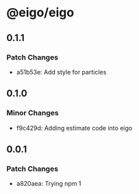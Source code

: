 # @eigo/eigo

## 0.1.1

### Patch Changes

- a51b53e: Add style for particles

## 0.1.0

### Minor Changes

- f9c429d: Adding estimate code into eigo

## 0.0.1

### Patch Changes

- a820aea: Trying npm 1
